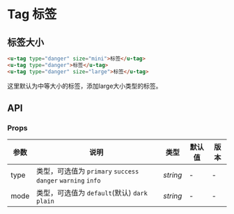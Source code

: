 # Tag 标签

<!-- [主要参考](https://www.uviewui.com/components/tag.html) -->

## 标签大小

```html
<u-tag type="danger" size="mini">标签</u-tag>
<u-tag type="danger">标签</u-tag>
<u-tag type="danger" size="large">标签</u-tag>
```

这里默认为中等大小的标签，添加large大小类型的标签。

## API

### Props

| 参数 | 说明 | 类型 | 默认值 | 版本 |
| --- | --- | --- | --- | --- |
| type | 类型，可选值为 `primary` `success` `danger` `warning` `info`| _string_ | - | - |
| mode | 类型，可选值为 `default`(默认) `dark` `plain`| _string_ | - | - |

